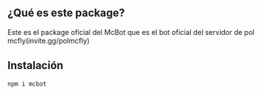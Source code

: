 ## ¿Qué es este package?

Este es el package oficial del McBot que es el bot oficial del servidor de pol mcfly(invite.gg/polmcfly)

## Instalación

`npm i mcbot`